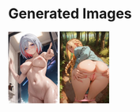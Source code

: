 # Generated Images



<img src="2025_10_04_01_thumb.webp" width="100"/> <img src="2025_10_04_02_thumb.webp" width="100"/>